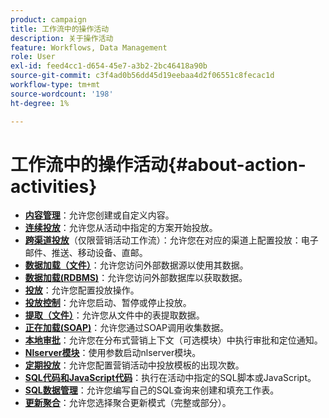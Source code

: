 ```yaml
---
product: campaign
title: 工作流中的操作活动
description: 关于操作活动
feature: Workflows, Data Management
role: User
exl-id: feed4cc1-d654-45e7-a3b2-2bc46418a90b
source-git-commit: c3f4ad0b56dd45d19eebaa4d2f06551c8fecac1d
workflow-type: tm+mt
source-wordcount: '198'
ht-degree: 1%

---
```


# 工作流中的操作活动{#about-action-activities}

* **[内容管理](content-management.md)**：允许您创建或自定义内容。
* **[连续投放](continuous-delivery.md)**：允许您从活动中指定的方案开始投放。
* **[跨渠道投放](cross-channel-deliveries.md)**（仅限营销活动工作流）：允许您在对应的渠道上配置投放：电子邮件、推送、移动设备、直邮。
* **[数据加载（文件）](data-loading-rdbms.md)**：允许您访问外部数据源以使用其数据。
* **[数据加载(RDBMS)](data-loading-rdbms.md)**：允许您访问外部数据库以获取数据。
* **[投放](delivery.md)**：允许您配置投放操作。
* **[投放控制](delivery-control.md)**：允许您启动、暂停或停止投放。
* **[提取（文件）](extraction-file.md)**：允许您从文件中的表提取数据。
* **[正在加载(SOAP)](loading-soap.md)**：允许您通过SOAP调用收集数据。
* **[本地审批](local-approval.md)**：允许您在分布式营销上下文（可选模块）中执行审批和定位通知。
* **[Nlserver模块](nlserver-module.md)**：使用参数启动nlserver模块。
* **[定期投放](recurring-delivery.md)**：允许您配置营销活动中投放模板的出现次数。
* **[SQL代码和JavaScript代码](sql-code-and-javascript-code.md)**：执行在活动中指定的SQL脚本或JavaScript。
* **[SQL数据管理](sql-data-management.md)**：允许您编写自己的SQL查询来创建和填充工作表。
* **[更新聚合](update-aggregate.md)**：允许您选择聚合更新模式（完整或部分）。
